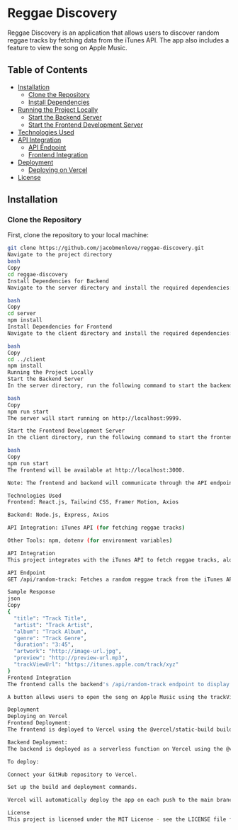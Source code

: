 # Reggae Discovery

Reggae Discovery is an application that allows users to discover random reggae tracks by fetching data from the iTunes API. The app also includes a feature to view the song on Apple Music.

## Table of Contents
- [Installation](#installation)
  - [Clone the Repository](#clone-the-repository)
  - [Install Dependencies](#install-dependencies)
- [Running the Project Locally](#running-the-project-locally)
  - [Start the Backend Server](#start-the-backend-server)
  - [Start the Frontend Development Server](#start-the-frontend-development-server)
- [Technologies Used](#technologies-used)
- [API Integration](#api-integration)
  - [API Endpoint](#api-endpoint)
  - [Frontend Integration](#frontend-integration)
- [Deployment](#deployment)
  - [Deploying on Vercel](#deploying-on-vercel)
- [License](#license)

## Installation

### Clone the Repository

First, clone the repository to your local machine:

```bash
git clone https://github.com/jacobmenlove/reggae-discovery.git
Navigate to the project directory
bash
Copy
cd reggae-discovery
Install Dependencies for Backend
Navigate to the server directory and install the required dependencies:

bash
Copy
cd server
npm install
Install Dependencies for Frontend
Navigate to the client directory and install the required dependencies:

bash
Copy
cd ../client
npm install
Running the Project Locally
Start the Backend Server
In the server directory, run the following command to start the backend server:

bash
Copy
npm run start
The server will start running on http://localhost:9999.

Start the Frontend Development Server
In the client directory, run the following command to start the frontend development server:

bash
Copy
npm run start
The frontend will be available at http://localhost:3000.

Note: The frontend and backend will communicate through the API endpoints defined in the backend (e.g., http://localhost:9999/api/random-track).

Technologies Used
Frontend: React.js, Tailwind CSS, Framer Motion, Axios

Backend: Node.js, Express, Axios

API Integration: iTunes API (for fetching reggae tracks)

Other Tools: npm, dotenv (for environment variables)

API Integration
This project integrates with the iTunes API to fetch reggae tracks, along with their metadata (e.g., track name, artist, album, genre, etc.). The backend uses axios to send HTTP requests to the iTunes API.

API Endpoint
GET /api/random-track: Fetches a random reggae track from the iTunes API.

Sample Response
json
Copy
{
  "title": "Track Title",
  "artist": "Track Artist",
  "album": "Track Album",
  "genre": "Track Genre",
  "duration": "3:45",
  "artwork": "http://image-url.jpg",
  "preview": "http://preview-url.mp3",
  "trackViewUrl": "https://itunes.apple.com/track/xyz"
}
Frontend Integration
The frontend calls the backend's /api/random-track endpoint to display the random reggae track's details (e.g., title, artist, album, artwork, etc.).

A button allows users to open the song on Apple Music using the trackViewUrl.

Deployment
Deploying on Vercel
Frontend Deployment:
The frontend is deployed to Vercel using the @vercel/static-build builder. This allows it to serve static files after building the React app.

Backend Deployment:
The backend is deployed as a serverless function on Vercel using the @vercel/node builder. The backend serves API endpoints for fetching random tracks.

To deploy:

Connect your GitHub repository to Vercel.

Set up the build and deployment commands.

Vercel will automatically deploy the app on each push to the main branch.

License
This project is licensed under the MIT License - see the LICENSE file for details.